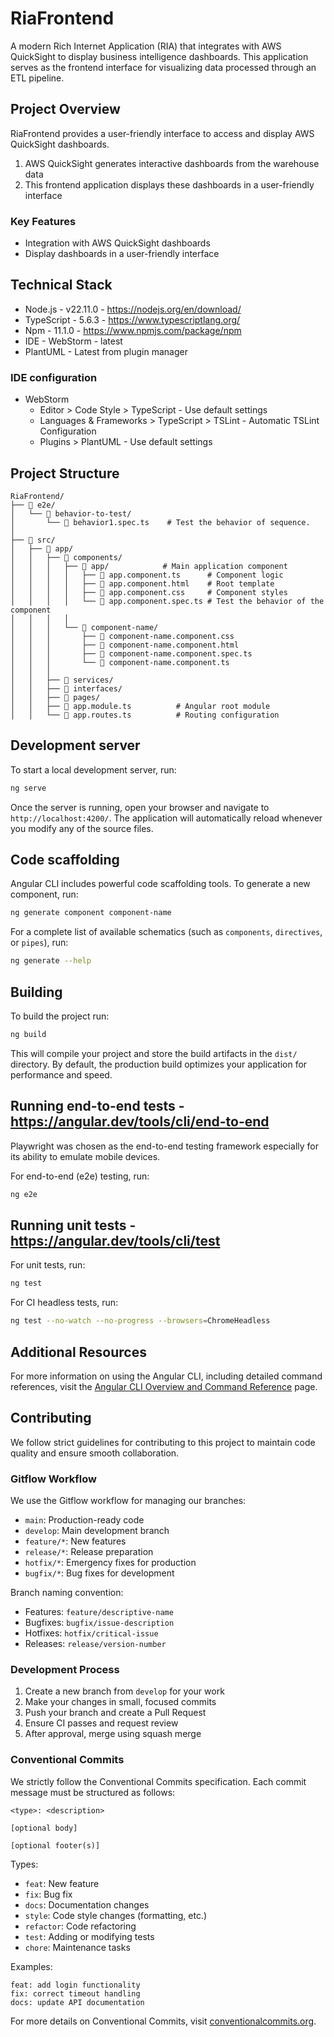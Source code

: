 # RiaFrontend

A modern Rich Internet Application (RIA) that integrates with AWS QuickSight to display business intelligence dashboards. This application serves as the frontend interface for visualizing data processed through an ETL pipeline.

## Project Overview

RiaFrontend provides a user-friendly interface to access and display AWS QuickSight dashboards.

1. AWS QuickSight generates interactive dashboards from the warehouse data
2. This frontend application displays these dashboards in a user-friendly interface

### Key Features

- Integration with AWS QuickSight dashboards
- Display dashboards in a user-friendly interface

## Technical Stack

- Node.js - v22.11.0 - https://nodejs.org/en/download/
- TypeScript - 5.6.3 - https://www.typescriptlang.org/
- Npm - 11.1.0 - https://www.npmjs.com/package/npm
- IDE - WebStorm - latest
- PlantUML - Latest from plugin manager

### IDE configuration

- WebStorm
  - Editor > Code Style > TypeScript - Use default settings
  - Languages & Frameworks > TypeScript > TSLint - Automatic TSLint Configuration
  - Plugins > PlantUML - Use default settings

## Project Structure

```text
RiaFrontend/
├── 📁 e2e/
│   └── 📁 behavior-to-test/
│       └── 📄 behavior1.spec.ts    # Test the behavior of sequence.
│
├── 📁 src/
│   ├── 📁 app/
│   │   ├── 📁 components/
│   │   │   ├── 📁 app/            # Main application component
│   │   │   │   ├── 📄 app.component.ts      # Component logic
│   │   │   │   ├── 📄 app.component.html    # Root template
│   │   │   │   ├── 📄 app.component.css     # Component styles
│   │   │   │   └── 📄 app.component.spec.ts # Test the behavior of the component
│   │   │   │
│   │   │   └── 📁 component-name/
│   │   │       ├── 📄 component-name.component.css
│   │   │       ├── 📄 component-name.component.html
│   │   │       ├── 📄 component-name.component.spec.ts
│   │   │       └── 📄 component-name.component.ts
│   │   │
│   │   ├── 📁 services/
│   │   ├── 📁 interfaces/
│   │   ├── 📁 pages/
│   │   ├── 📄 app.module.ts          # Angular root module
│   │   └── 📄 app.routes.ts          # Routing configuration

```

## Development server

To start a local development server, run:

```bash
ng serve
```

Once the server is running, open your browser and navigate to `http://localhost:4200/`. The application will automatically reload whenever you modify any of the source files.

## Code scaffolding

Angular CLI includes powerful code scaffolding tools. To generate a new component, run:

```bash
ng generate component component-name
```

For a complete list of available schematics (such as `components`, `directives`, or `pipes`), run:

```bash
ng generate --help
```

## Building

To build the project run:

```bash
ng build
```

This will compile your project and store the build artifacts in the `dist/` directory. By default, the production build optimizes your application for performance and speed.

## Running end-to-end tests - https://angular.dev/tools/cli/end-to-end

Playwright was chosen as the end-to-end testing framework especially for its ability to emulate mobile devices.

For end-to-end (e2e) testing, run:

```bash
ng e2e
```

## Running unit tests - https://angular.dev/tools/cli/test

For unit tests, run:

```bash
ng test
```

For CI headless tests, run:

```bash
ng test --no-watch --no-progress --browsers=ChromeHeadless
```

## Additional Resources

For more information on using the Angular CLI, including detailed command references, visit the [Angular CLI Overview and Command Reference](https://angular.dev/tools/cli) page.

## Contributing

We follow strict guidelines for contributing to this project to maintain code quality and ensure smooth collaboration.

### Gitflow Workflow

We use the Gitflow workflow for managing our branches:

- `main`: Production-ready code
- `develop`: Main development branch
- `feature/*`: New features
- `release/*`: Release preparation
- `hotfix/*`: Emergency fixes for production
- `bugfix/*`: Bug fixes for development

Branch naming convention:

- Features: `feature/descriptive-name`
- Bugfixes: `bugfix/issue-description`
- Hotfixes: `hotfix/critical-issue`
- Releases: `release/version-number`

### Development Process

1. Create a new branch from `develop` for your work
2. Make your changes in small, focused commits
3. Push your branch and create a Pull Request
4. Ensure CI passes and request review
5. After approval, merge using squash merge

### Conventional Commits

We strictly follow the Conventional Commits specification. Each commit message must be structured as follows:

```
<type>: <description>

[optional body]

[optional footer(s)]
```

Types:

- `feat`: New feature
- `fix`: Bug fix
- `docs`: Documentation changes
- `style`: Code style changes (formatting, etc.)
- `refactor`: Code refactoring
- `test`: Adding or modifying tests
- `chore`: Maintenance tasks

Examples:

```
feat: add login functionality
fix: correct timeout handling
docs: update API documentation
```

For more details on Conventional Commits, visit [conventionalcommits.org](https://www.conventionalcommits.org/).
